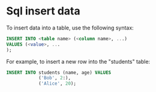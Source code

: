 # Sql insert data

To insert data into a table, use the following syntax:

```sql
INSERT INTO <table name> (<column name>, ...) 
VALUES (<value>, ...
);
```
For example, to insert a new row into the "students" table:

```sql
INSERT INTO students (name, age) VALUES 
            ('Bob', 2:),
            ('Alice', 20);
```
